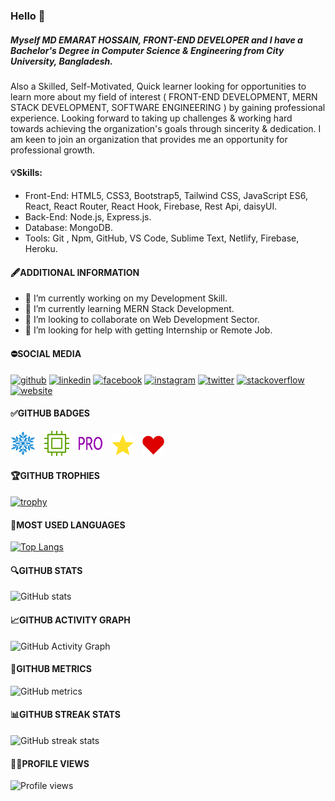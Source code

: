 ### Hello 👋

##### Myself MD EMARAT HOSSAIN, FRONT-END DEVELOPER and I have a Bachelor's Degree in Computer Science & Engineering from City University, Bangladesh.

Also a Skilled, Self-Motivated, Quick learner looking for opportunities to learn more about my field of interest ( FRONT-END DEVELOPMENT, MERN STACK DEVELOPMENT, SOFTWARE ENGINEERING ) by gaining professional experience. Looking forward to taking up challenges & working hard towards achieving the organization's goals through sincerity & dedication. I am keen to join an organization that provides me an opportunity for professional growth.

#### 💡Skills: 
- Front-End: HTML5, CSS3, Bootstrap5, Tailwind CSS, JavaScript ES6, React, React Router, React Hook, Firebase, Rest Api, daisyUI.
- Back-End: Node.js, Express.js.
- Database: MongoDB.
- Tools: Git , Npm, GitHub, VS Code, Sublime Text, Netlify, Firebase, Heroku.

#### 🖋ADDITIONAL INFORMATION
- 🔭 I’m currently working on my Development Skill. 
- 🌱 I’m currently learning MERN Stack Development. 
- 👯 I’m looking to collaborate on Web Development Sector. 
- 🤔 I’m looking for help with getting Internship or Remote Job. 

#### ⛔SOCIAL MEDIA
[<img src='https://cdn.jsdelivr.net/npm/simple-icons@3.0.1/icons/github.svg' alt='github' height='40'>](https://github.com/Emarat)  [<img src='https://cdn.jsdelivr.net/npm/simple-icons@3.0.1/icons/linkedin.svg' alt='linkedin' height='40'>](https://www.linkedin.com/in/emarat/)  [<img src='https://cdn.jsdelivr.net/npm/simple-icons@3.0.1/icons/facebook.svg' alt='facebook' height='40'>](https://www.facebook.com/ehrabby.00)  [<img src='https://cdn.jsdelivr.net/npm/simple-icons@3.0.1/icons/instagram.svg' alt='instagram' height='40'>](https://www.instagram.com/emarat_rabbi/)  [<img src='https://cdn.jsdelivr.net/npm/simple-icons@3.0.1/icons/twitter.svg' alt='twitter' height='40'>](https://twitter.com/EmaratHossain8)  [<img src='https://cdn.jsdelivr.net/npm/simple-icons@3.0.1/icons/stackoverflow.svg' alt='stackoverflow' height='40'>](https://stackoverflow.com/users/18389179)  [<img src='https://cdn.jsdelivr.net/npm/simple-icons@3.0.1/icons/icloud.svg' alt='website' height='40'>](https://emarat.netlify.app/)  


#### ✅GITHUB BADGES
<a href='https://archiveprogram.github.com/'><img src='https://raw.githubusercontent.com/acervenky/animated-github-badges/master/assets/acbadge.gif' width='40' height='40'></a> <a href='https://docs.github.com/en/developers'><img src='https://raw.githubusercontent.com/acervenky/animated-github-badges/master/assets/devbadge.gif' width='40' height='40'></a> <a href='https://github.com/pricing'><img src='https://raw.githubusercontent.com/acervenky/animated-github-badges/master/assets/pro.gif' width='40' height='40'></a> <a href='https://stars.github.com/'><img src='https://raw.githubusercontent.com/acervenky/animated-github-badges/master/assets/starbadge.gif' width='35' height='35'></a> <a href='https://docs.github.com/en/github/supporting-the-open-source-community-with-github-sponsors'><img src='https://raw.githubusercontent.com/acervenky/animated-github-badges/master/assets/sponsorbadge.gif' width='35' height='35'></a> 

#### 🏆GITHUB TROPHIES

[![trophy](https://github-profile-trophy.vercel.app/?username=Emarat)](https://github.com/ryo-ma/github-profile-trophy)

#### 📝MOST USED LANGUAGES

[![Top Langs](https://github-readme-stats.vercel.app/api/top-langs/?username=Emarat)](https://github.com/anuraghazra/github-readme-stats)

#### 🔍GITHUB STATS

![GitHub stats](https://github-readme-stats.vercel.app/api?username=Emarat&show_icons=true)  

#### 📈GITHUB ACTIVITY GRAPH

![GitHub Activity Graph](https://activity-graph.herokuapp.com/graph?username=Emarat)  

#### 📑GITHUB METRICS

![GitHub metrics](https://metrics.lecoq.io/Emarat)  

#### 📊GITHUB STREAK STATS

![GitHub streak stats](https://github-readme-streak-stats.herokuapp.com/?user=Emarat)  

#### 🕵️‍♀️PROFILE VIEWS

![Profile views](https://gpvc.arturio.dev/Emarat)  
